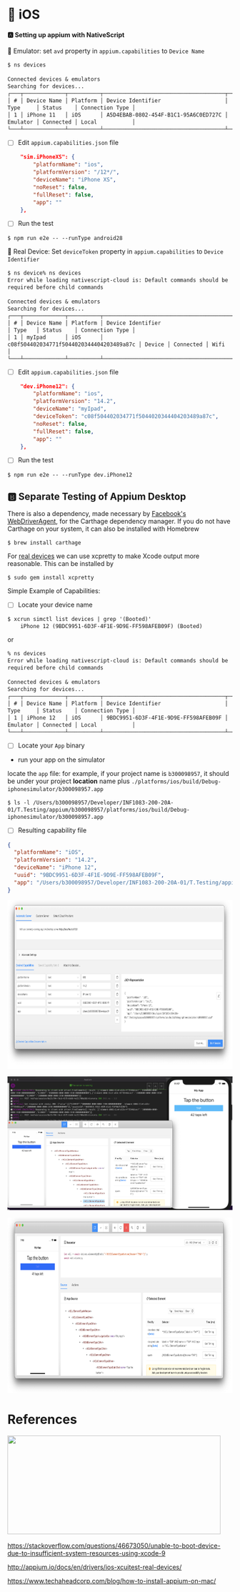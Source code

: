 # :iphone: iOS

#### :a: Setting up appium with NativeScript

:round_pushpin: Emulator: set `avd` property in `appium.capabilities` to `Device Name`

```
$ ns devices

Connected devices & emulators
Searching for devices...
┌───┬─────────────┬──────────┬──────────────────────────────────────┬──────────┬───────────┬─────────────────┐
│ # │ Device Name │ Platform │ Device Identifier                    │ Type     │ Status    │ Connection Type │
│ 1 │ iPhone 11   │ iOS      │ A5D4EBAB-0802-454F-B1C1-95A6C0ED727C │ Emulator │ Connected │ Local           │
└───┴─────────────┴──────────┴──────────────────────────────────────┴──────────┴───────────┴─────────────────┘
```

- [ ] Edit `appium.capabilities.json` file

```json
    "sim.iPhoneXS": {
        "platformName": "ios",
        "platformVersion": "/12*/",
        "deviceName": "iPhone XS",
        "noReset": false,
        "fullReset": false,
        "app": ""
    },
```

- [ ] Run the test

```
$ npm run e2e -- --runType android28
```

:round_pushpin: Real Device: Set `deviceToken` property in `appium.capabilities` to `Device Identifier`

```
$ ns device% ns devices
Error while loading nativescript-cloud is: Default commands should be required before child commands

Connected devices & emulators
Searching for devices...
┌───┬─────────────┬──────────┬──────────────────────────────────────────┬────────┬───────────┬─────────────────┐
│ # │ Device Name │ Platform │ Device Identifier                        │ Type   │ Status    │ Connection Type │
│ 1 │ myIpad      │ iOS      │ c08f504402034771f5044020344404203489a87c │ Device │ Connected │ Wifi            │
└───┴─────────────┴──────────┴──────────────────────────────────────────┴────────┴───────────┴─────────────────┘
```

- [ ] Edit `appium.capabilities.json` file

```json
    "dev.iPhone12": {
        "platformName": "ios",
        "platformVersion": "14.2",
        "deviceName": "myIpad",
        "deviceToken": "c08f504402034771f5044020344404203489a87c",
        "noReset": false,
        "fullReset": false,
        "app": ""
    },
```

- [ ] Run the test

```
$ npm run e2e -- --runType dev.iPhone12
```

## :b: Separate Testing of Appium Desktop

There is also a dependency, made necessary by [Facebook's WebDriverAgent](https://github.com/facebook/WebDriverAgent), for the Carthage dependency manager. If you do not have Carthage on your system, it can also be installed with Homebrew

```
$ brew install carthage
```

For [real devices](http://appium.io/docs/en/drivers/ios-xcuitest-real-devices) we can use xcpretty to make Xcode output more reasonable. This can be installed by

```
$ sudo gem install xcpretty
```

Simple Example of Capabilities:

- [ ] Locate your device name


```
$ xcrun simctl list devices | grep '(Booted)'
    iPhone 12 (9BDC9951-6D3F-4F1E-9D9E-FF598AFEB09F) (Booted) 
```

or

```
% ns devices
Error while loading nativescript-cloud is: Default commands should be required before child commands

Connected devices & emulators
Searching for devices...
┌───┬─────────────┬──────────┬──────────────────────────────────────┬──────────┬───────────┬─────────────────┐
│ # │ Device Name │ Platform │ Device Identifier                    │ Type     │ Status    │ Connection Type │
│ 1 │ iPhone 12   │ iOS      │ 9BDC9951-6D3F-4F1E-9D9E-FF598AFEB09F │ Emulator │ Connected │ Local           │
└───┴─────────────┴──────────┴──────────────────────────────────────┴──────────┴───────────┴─────────────────┘
```

- [ ] Locate your `App` binary

* run your app on the simulator

locate the `app` file: for example, if your project name is `b300098957`, it should be under your project **location** name plus `./platforms/ios/build/Debug-iphonesimulator/b300098957.app`

```
$ ls -l /Users/b300098957/Developer/INF1083-200-20A-01/T.Testing/appium/b300098957/platforms/ios/build/Debug-iphonesimulator/b300098957.app
```


- [ ] Resulting capability file

```json
{
  "platformName": "iOS",
  "platformVersion": "14.2",
  "deviceName": "iPhone 12",
  "uuid": "9BDC9951-6D3F-4F1E-9D9E-FF598AFEB09F",
  "app": "/Users/b300098957/Developer/INF1083-200-20A-01/T.Testing/appium/b300098957/platforms/ios/build/Debug-iphonesimulator/b300098957.app"
}
```

<img src="../../images/appium-desktop-ios.png" width="813" height="378"></img>


![image](../../images/appium-iOS-sim.png)

<img src="../../images/appium-ios-recording.png" width="773" height="393"></img>

# References

<img src="https://i.stack.imgur.com/f78Go.png" width="477" height="221"></img>

https://stackoverflow.com/questions/46673050/unable-to-boot-device-due-to-insufficient-system-resources-using-xcode-9

http://appium.io/docs/en/drivers/ios-xcuitest-real-devices/ 

https://www.techaheadcorp.com/blog/how-to-install-appium-on-mac/


